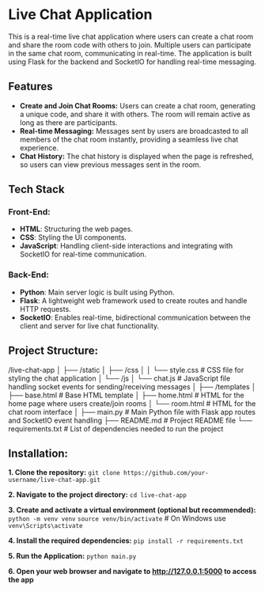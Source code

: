 # Live Chat Application

This is a real-time live chat application where users can create a chat room and share the room code with others to join. Multiple users can participate in the same chat room, communicating in real-time. The application is built using Flask for the backend and SocketIO for handling real-time messaging.

## Features

- **Create and Join Chat Rooms:** Users can create a chat room, generating a unique code, and share it with others. The room will remain active as long as there are participants.
- **Real-time Messaging:** Messages sent by users are broadcasted to all members of the chat room instantly, providing a seamless live chat experience.
- **Chat History:** The chat history is displayed when the page is refreshed, so users can view previous messages sent in the room.

## Tech Stack

### Front-End:
- **HTML**: Structuring the web pages.
- **CSS**: Styling the UI components.
- **JavaScript**: Handling client-side interactions and integrating with SocketIO for real-time communication.

### Back-End:
- **Python**: Main server logic is built using Python.
- **Flask**: A lightweight web framework used to create routes and handle HTTP requests.
- **SocketIO**: Enables real-time, bidirectional communication between the client and server for live chat functionality.

## Project Structure:
/live-chat-app
│
├── /static
│   ├── /css
│   │   └── style.css       # CSS file for styling the chat application
│   └── /js
│       └── chat.js         # JavaScript file handling socket events for sending/receiving messages
│
├── /templates
│   ├── base.html           # Base HTML template
│   ├── home.html           # HTML for the home page where users create/join rooms
│   └── room.html           # HTML for the chat room interface
│
├── main.py                 # Main Python file with Flask app routes and SocketIO event handling
├── README.md               # Project README file
└── requirements.txt        # List of dependencies needed to run the project

## Installation:
**1. Clone the repository:**
`git clone https://github.com/your-username/live-chat-app.git`

**2. Navigate to the project directory:**
`cd live-chat-app`

**3. Create and activate a virtual environment (optional but recommended):**
`python -m venv venv`
`source venv/bin/activate` # On Windows use `venv\Scripts\activate`

**4. Install the required dependencies:**
`pip install -r requirements.txt`

**5. Run the Application:**
`python main.py`

**6. Open your web browser and navigate to http://127.0.0.1:5000 to access the app**





